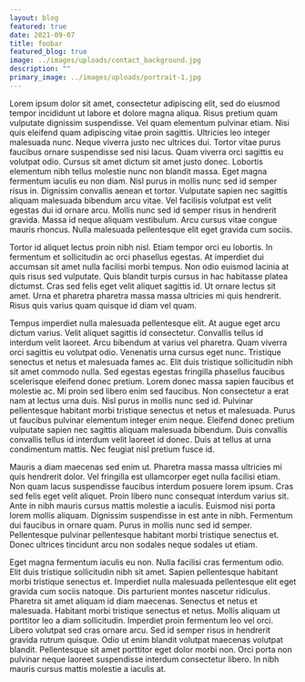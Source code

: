```yaml
---
layout: blog
featured: true
date: 2021-09-07
title: foobar
featured_blog: true
image: ../images/uploads/contact_background.jpg
description: ""
primary_image: ../images/uploads/portrait-1.jpg
---
```

<!--StartFragment-->

Lorem ipsum dolor sit amet, consectetur adipiscing elit, sed do eiusmod tempor incididunt ut labore et dolore magna aliqua. Risus pretium quam vulputate dignissim suspendisse. Vel quam elementum pulvinar etiam. Nisi quis eleifend quam adipiscing vitae proin sagittis. Ultricies leo integer malesuada nunc. Neque viverra justo nec ultrices dui. Tortor vitae purus faucibus ornare suspendisse sed nisi lacus. Quam viverra orci sagittis eu volutpat odio. Cursus sit amet dictum sit amet justo donec. Lobortis elementum nibh tellus molestie nunc non blandit massa. Eget magna fermentum iaculis eu non diam. Nisl purus in mollis nunc sed id semper risus in. Dignissim convallis aenean et tortor. Vulputate sapien nec sagittis aliquam malesuada bibendum arcu vitae. Vel facilisis volutpat est velit egestas dui id ornare arcu. Mollis nunc sed id semper risus in hendrerit gravida. Massa id neque aliquam vestibulum. Arcu cursus vitae congue mauris rhoncus. Nulla malesuada pellentesque elit eget gravida cum sociis.

Tortor id aliquet lectus proin nibh nisl. Etiam tempor orci eu lobortis. In fermentum et sollicitudin ac orci phasellus egestas. At imperdiet dui accumsan sit amet nulla facilisi morbi tempus. Non odio euismod lacinia at quis risus sed vulputate. Quis blandit turpis cursus in hac habitasse platea dictumst. Cras sed felis eget velit aliquet sagittis id. Ut ornare lectus sit amet. Urna et pharetra pharetra massa massa ultricies mi quis hendrerit. Risus quis varius quam quisque id diam vel quam.

Tempus imperdiet nulla malesuada pellentesque elit. At augue eget arcu dictum varius. Velit aliquet sagittis id consectetur. Convallis tellus id interdum velit laoreet. Arcu bibendum at varius vel pharetra. Quam viverra orci sagittis eu volutpat odio. Venenatis urna cursus eget nunc. Tristique senectus et netus et malesuada fames ac. Elit duis tristique sollicitudin nibh sit amet commodo nulla. Sed egestas egestas fringilla phasellus faucibus scelerisque eleifend donec pretium. Lorem donec massa sapien faucibus et molestie ac. Mi proin sed libero enim sed faucibus. Non consectetur a erat nam at lectus urna duis. Nisl purus in mollis nunc sed id. Pulvinar pellentesque habitant morbi tristique senectus et netus et malesuada. Purus ut faucibus pulvinar elementum integer enim neque. Eleifend donec pretium vulputate sapien nec sagittis aliquam malesuada bibendum. Duis convallis convallis tellus id interdum velit laoreet id donec. Duis at tellus at urna condimentum mattis. Nec feugiat nisl pretium fusce id.

Mauris a diam maecenas sed enim ut. Pharetra massa massa ultricies mi quis hendrerit dolor. Vel fringilla est ullamcorper eget nulla facilisi etiam. Non quam lacus suspendisse faucibus interdum posuere lorem ipsum. Cras sed felis eget velit aliquet. Proin libero nunc consequat interdum varius sit. Ante in nibh mauris cursus mattis molestie a iaculis. Euismod nisi porta lorem mollis aliquam. Dignissim suspendisse in est ante in nibh. Fermentum dui faucibus in ornare quam. Purus in mollis nunc sed id semper. Pellentesque pulvinar pellentesque habitant morbi tristique senectus et. Donec ultrices tincidunt arcu non sodales neque sodales ut etiam.

Eget magna fermentum iaculis eu non. Nulla facilisi cras fermentum odio. Elit duis tristique sollicitudin nibh sit amet. Sapien pellentesque habitant morbi tristique senectus et. Imperdiet nulla malesuada pellentesque elit eget gravida cum sociis natoque. Dis parturient montes nascetur ridiculus. Pharetra sit amet aliquam id diam maecenas. Senectus et netus et malesuada. Habitant morbi tristique senectus et netus. Mollis aliquam ut porttitor leo a diam sollicitudin. Imperdiet proin fermentum leo vel orci. Libero volutpat sed cras ornare arcu. Sed id semper risus in hendrerit gravida rutrum quisque. Odio ut enim blandit volutpat maecenas volutpat blandit. Pellentesque sit amet porttitor eget dolor morbi non. Orci porta non pulvinar neque laoreet suspendisse interdum consectetur libero. In nibh mauris cursus mattis molestie a iaculis at.

<!--EndFragment-->